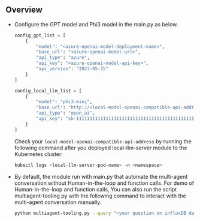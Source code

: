 ## Overview
- Configure the GPT model and Phi3 model in the main.py as below.

    ```python
    config_gpt_list = [
        {
            "model": "<azure-openai-model-deployment-name>", 
            "base_url": "<azure-openai-model-url>", 
            "api_type": "azure",
            "api_key": "<azure-openai-model-api-key>", 
            "api_version": "2023-05-15"
        }
    ]
    
    config_local_llm_list = [
        {
            "model": "phi3-mini", 
            "base_url": "http://<local-model-openai-compatible-api-address>:<port>/v1", 
            "api_type": "open_ai",
            "api_key": "sk-111111111111111111111111111111111111111111111111", # just a placeholder, no need to change.
        }
    ]
    ```
    
    Check your `local-model-openai-compatible-api-address` by running the following command after you deployed local-llm-server module to the Kubernetes cluster:
    ```bash
    kubectl logs <local-llm-server-pod-name> -n <namespace>
    ```

- By default, the module run with main.py that automate the multi-agent conversation without Human-in-the-loop and function calls. For demo of Human-in-the-loop and function calls, You can also run the script multiagent-tooling.py with the following command to interact with the multi-agent conversation manually.

    ```bash
    python multiagent-tooling.py --query "<your question on influxDB data retrieval>"
    ```
